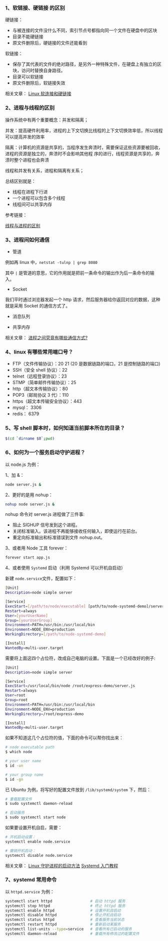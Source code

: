 ### 1、软链接、硬链接 的区别

硬链接：

- 与被连接的文件没什么不同，索引节点号都指向同一个文件在硬盘中的区块
- 目录不能硬链接
- 原文件删除后，硬链接的文件还能看到

软链接：

- 保存了其代表的文件的绝对路径，是另外一种特殊文件，在硬盘上有独立的区块，访问时替换自身路径。
- 目录可以软链接
- 原文件删除后，软链接失效

相关文章：
[Linux 软连接和硬链接](https://www.cnblogs.com/itech/archive/2009/04/10/1433052.html)

### 2、进程与线程的区别

操作系统中有两个重要概念：并发和隔离；

并发：提高硬件利用率，进程的上下文切换比线程的上下文切换效率低，所以线程可以提高并发的效率

隔离：计算机的资源是共享的，当程序发生奔溃时，需要保证这些资源要被回收，进程的资源是独立的，奔溃时不会影响其他程 序的进行，线程资源是共享的，奔溃时整个进程也会奔溃

线程和并发有关系，进程和隔离有关系；

总结区别就是：

- 线程在进程下行进
- 一个进程可以包含多个线程
- 线程间可以共享内存

参考链接：

[线程与进程的区别](https://www.huaweicloud.com/articles/d90c9bf248c8f1731946d65786c95379.html)

### 3、进程间如何通信

- 管道

例如再 linux 中，`netstat -tulnp | grep 8080`

其中 `|` 是管道的意思，它的作用就是把前一条命令的输出作为后一条命令的输入。

- Socket

我们平时通过浏览器发起一个 http 请求，然后服务器给你返回对应的数据，这种就是采用 Socket 的通信方式了。

- 消息队列

- 共享内存

相关文章：
[进程之间究竟有哪些通信方式?](https://mp.weixin.qq.com/s/5CbYGrylSKx1JwtOiW3aOQ)

### 4、linux 有哪些常用端口号？

- FTP（文件传输协议）：20 21 (20 是数据链路的端口，21 是控制链路的端口)
- SSH（安全 shell 协议）：22
- telnet（远程登录协议）：23
- STMP（简单邮件传输协议）：25
- http（超文本传输协议）：80
- POP3（邮局协议 3 代）：110
- https（超文本传输安全协议）：443
- mysql： 3306
- redis： 6379

### 5、写 shell 脚本时，如何知道当前脚本所在的目录？

```bash
$(cd `dirname $0`;pwd)
```

### 6、如何为一个服务启动守护进程？

以 node.js 为例：

1、加 &：

```bash
node server.js &
```

2、更好的是用 nohup：

```bash
nohup node server.js &
```

nohup 命令对 server.js 进程做了三件事:

- 阻止 SIGHUP 信号发到这个进程。
- 关闭标准输入。该进程不再能够接收任何输入，即使运行在前台。
- 重定向标准输出和标准错误到文件 nohup.out。

3、或者用 Node 工具 forever：

```bash
forever start app.js
```

4、或者使用 `Systemd` 启动（利用 Systemd 可以开机自启动）

新建 `node.service`文件，配置如下：

```bash
[Unit]
Description=node simple server

[Service]
ExecStart=[/path/to/node/executable] [path/to/node-systemd-demo]/server.js
Restart=always
User=[yourUserName]
Group=[yourUserGroup]
Environment=PATH=/usr/bin:/usr/local/bin
Environment=NODE_ENV=production
WorkingDirectory=[/path/to/node-systemd-demo]

[Install]
WantedBy=multi-user.target
```

需要将上面这四个占位符，改成自己电脑的设置。下面是一个已经改好的例子:

```bash
[Unit]
Description=node simple server

[Service]
ExecStart=/usr/local/bin/node /root/express-demo/server.js
Restart=always
User=root
Group=root
Environment=PATH=/usr/bin:/usr/local/bin
Environment=NODE_ENV=production
WorkingDirectory=/root/express-demo

[Install]
WantedBy=multi-user.target
```

如果不知道这几个占位符的值，下面的命令可以帮你找出来：

```bash
# node executable path
$ which node

# your user name
$ id -un

# your group name
$ id -gn
```

已 Ubuntu 为例，将写好的配置文件放到 `/lib/systemd/system` 下，然后：

```bash
# 重载配置文件
$ sudo systemctl daemon-reload

# 启动服务
$ sudo systemctl start node
```

如果要设置开机自启，需要：

```bash
# 开机启动设置：
systemctl enable node.service

# 撤销开机启动：
systemctl disable node.service
```

相关文章：
[Linux 守护进程的启动方法](http://www.ruanyifeng.com/blog/2016/02/linux-daemon.html)
[Systemd 入门教程](http://www.ruanyifeng.com/blog/2016/03/systemd-tutorial-commands.html)

### 7、systemd 常用命令

以 `httpd.service` 为例：

```bash
systemctl start httpd                 # 启动 httpd 服务
systemctl stop httpd                  # 终止 httpd 服务
systemctl enable httpd                # 设置开机自启动
systemctl disable httpd               # 停止开机自启动
systemctl status httpd                # 查看服务当前状态
systemctl restart httpd               # 重新启动某服务
systemctl list-units --type=service   # 查看所有已启动的服务
systemctl daemon-reload               # 重载所有修改过的配置文件
```
